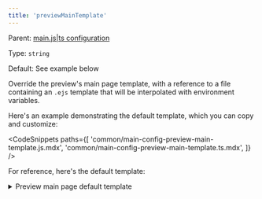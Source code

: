 ```yaml
---
title: 'previewMainTemplate'
---
```


Parent: [main.js|ts configuration](./Overview.md)

Type: `string`

Default: See example below

Override the preview's main page template, with a reference to a file containing an `.ejs` template that will be interpolated with environment variables.

Here's an example demonstrating the default template, which you can copy and customize:

<!-- prettier-ignore-start -->

<CodeSnippets
  paths={[
    'common/main-config-preview-main-template.js.mdx',
    'common/main-config-preview-main-template.ts.mdx',
  ]}
/>

<!-- prettier-ignore-end -->

For reference, here's the default template:

<details>
<summary>Preview main page default template</summary>

```html
<!-- .storybook/previewMainTemplate.ejs -->

<!DOCTYPE html>
<html lang="en">
  <head>
    <meta charset="utf-8" />
    <title><%= htmlWebpackPlugin.options.title || 'Storybook'%></title>

    <% if (htmlWebpackPlugin.files.favicon) { %>
    <link rel="shortcut icon" href="<%= htmlWebpackPlugin.files.favicon%>" />
    <% } %>

    <meta name="viewport" content="width=device-width, initial-scale=1" />

    <link
      rel="prefetch"
      href="./sb-common-assets/nunito-sans-regular.woff2"
      as="font"
      type="font/woff2"
      crossorigin
    />
    <link
      rel="prefetch"
      href="./sb-common-assets/nunito-sans-italic.woff2"
      as="font"
      type="font/woff2"
      crossorigin
    />
    <link
      rel="prefetch"
      href="./sb-common-assets/nunito-sans-bold.woff2"
      as="font"
      type="font/woff2"
      crossorigin
    />
    <link
      rel="prefetch"
      href="./sb-common-assets/nunito-sans-bold-italic.woff2"
      as="font"
      type="font/woff2"
      crossorigin
    />
    <link rel="stylesheet" href="./sb-common-assets/fonts.css" />

    <% if (typeof headHtmlSnippet !== 'undefined') { %> <%= headHtmlSnippet %> <% } %> <%
    htmlWebpackPlugin.files.css.forEach(file => { %>
    <link href="<%= file %>" rel="stylesheet" />
    <% }); %>

    <style>
      #storybook-root[hidden],
      #storybook-docs[hidden] {
        display: none !important;
      }
    </style>
  </head>
  <body>
    <% if (typeof bodyHtmlSnippet !== 'undefined') { %> <%= bodyHtmlSnippet %> <% } %>

    <div id="storybook-root"></div>
    <div id="storybook-docs"></div>

    <% if (typeof globals !== 'undefined' && Object.keys(globals).length) { %>
    <script>
      <% for (var varName in globals) { %>
          <% if (globals[varName] != undefined) { %>
            window['<%=varName%>'] = <%= JSON.stringify(globals[varName]) %>;
          <% } %>
      <% } %>
    </script>
    <% } %>
    <script type="module">
      import './sb-preview/runtime.js';

      <% htmlWebpackPlugin.files.js.forEach(file => { %>
      import './<%= file %>';
      <% }); %>
    </script>
  </body>
</html>
```

</details>

